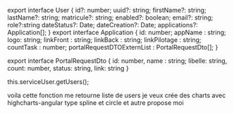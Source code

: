 export interface User {
  id?: number;
  uuid?: string;
  firstName?: string;
  lastName?: string;
  matricule?: string;
  enabled?: boolean;
  email?: string;
  role?:string
  dateStatus?: Date;
  dateCreation?: Date;
  applications?: Application[];
}
export interface Application
{
  id: number;
  appName : string;
  logo: string;
  linkFront :  string;
  linkBack :  string;
  linkPilotage :  string;
  countTask : number;
  portalRequestDTOExternList : PortalRequestDto[];
}

export interface PortalRequestDto
{
  id: number,
  name : string;
  libelle: string,
  count: number,
  status: string,
  link: string
}

this.serviceUser.getUsers();

voila cette fonction me retourne liste de users 
je veux crée des charts avec highcharts-angular type spline et circle et autre
propose moi
